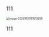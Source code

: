 111



<img src="imgdir/image-20231031181613259.png" alt="image-20231031181613259" style="zoom:50%;" />







111





